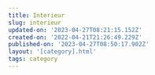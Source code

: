 ```yaml
---
title: Interieur
slug: interieur
updated-on: '2023-04-27T08:21:15.152Z'
created-on: '2022-04-21T21:26:49.229Z'
published-on: '2023-04-27T08:50:17.902Z'
layout: '[category].html'
tags: category
---
```



